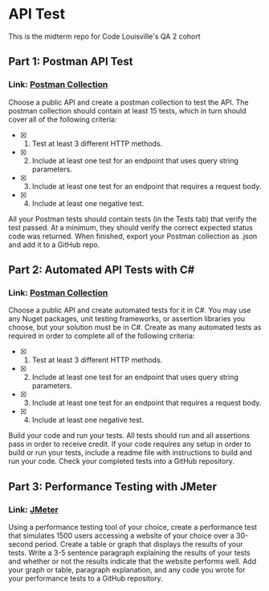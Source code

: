 # API Test

This is the midterm repo for Code Louisville's QA 2 cohort

## Part 1: Postman API Test
### Link: [Postman Collection](https://github.com/TheKacho/API-Test/blob/main/Postman%20tests/CodeLouPostmanCollection)
Choose a public API and create a postman collection to test the API. The postman collection should contain at least
15 tests, which in turn should cover all of the following criteria:

- [x] 1. Test at least 3 different HTTP methods.
- [x] 2. Include at least one test for an endpoint that uses query string parameters.
- [x] 3. Include at least one test for an endpoint that requires a request body. 
- [x] 4. Include at least one negative test.

All your Postman tests should contain tests (in the Tests tab) that verify the test
passed. At a minimum, they should verify the correct expected status code was
returned. When finished, export your Postman collection as .json and add it to
a GitHub repo.


## Part 2: Automated API Tests with C#
### Link: [Postman Collection](https://github.com/TheKacho/API-Test/tree/main/API%20Test)
Choose a public API and create automated tests for it in C#. 
You may use any Nuget packages, unit testing frameworks, or assertion libraries you choose, but your solution must be in C#. 
Create as many automated tests as required in order to complete all of the following criteria: 

- [x] 1. Test at least 3 different HTTP methods. 
  
- [x] 2. Include at least one test for an endpoint that uses query string parameters.
  
- [x] 3. Include at least one test for an endpoint that requires a request body.
  
- [x] 4. Include at least one negative test.
  

Build your code and run your tests. All tests should run and all assertions pass in order to receive credit. 
If your code requires any setup in order to build or run your tests, include a readme file with instructions to build and run your code. 
Check your completed tests into a GitHub repository. 



## Part 3: Performance Testing with JMeter
### Link: [JMeter](https://github.com/TheKacho/API-Test/tree/main/JMeter%20Tests)
Using a performance testing tool of your choice, create a performance test that simulates 1500
users accessing a website of your choice over a 30-second period. Create a table or graph that
displays the results of your tests. Write a 3-5 sentence paragraph explaining the results of your
tests and whether or not the results indicate that the website performs well. Add your graph or
table, paragraph explanation, and any code you wrote for your performance tests to a GitHub
repository.